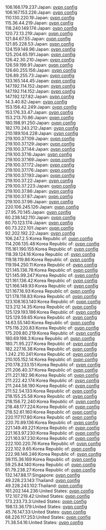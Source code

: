 106.166.179.237:Japan: [ovpn config](vpn/106_166_179_237.ovpn)  
106.167.153.226:Japan: [ovpn config](vpn/106_167_153_226.ovpn)  
110.130.220.19:Japan: [ovpn config](vpn/110_130_220_19.ovpn)  
115.36.44.219:Japan: [ovpn config](vpn/115_36_44_219.ovpn)  
118.240.149.174:Japan: [ovpn config](vpn/118_240_149_174.ovpn)  
120.72.13.219:Japan: [ovpn config](vpn/120_72_13_219.ovpn)  
121.84.67.55:Japan: [ovpn config](vpn/121_84_67_55.ovpn)  
121.85.228.53:Japan: [ovpn config](vpn/121_85_228_53.ovpn)  
124.159.148.96:Japan: [ovpn config](vpn/124_159_148_96.ovpn)  
125.204.65.191:Japan: [ovpn config](vpn/125_204_65_191.ovpn)  
126.42.30.210:Japan: [ovpn config](vpn/126_42_30_210.ovpn)  
126.59.199.91:Japan: [ovpn config](vpn/126_59_199_91.ovpn)  
126.60.255.156:Japan: [ovpn config](vpn/126_60_255_156.ovpn)  
126.89.255.73:Japan: [ovpn config](vpn/126_89_255_73.ovpn)  
133.165.144.45:Japan: [ovpn config](vpn/133_165_144_45.ovpn)  
147.192.114.152:Japan: [ovpn config](vpn/147_192_114_152.ovpn)  
147.192.114.152:Japan: [ovpn config](vpn/147_192_114_152.ovpn)  
147.192.127.82:Japan: [ovpn config](vpn/147_192_127_82.ovpn)  
14.3.40.82:Japan: [ovpn config](vpn/14_3_40_82.ovpn)  
153.156.42.249:Japan: [ovpn config](vpn/153_156_42_249.ovpn)  
153.176.33.47:Japan: [ovpn config](vpn/153_176_33_47.ovpn)  
153.213.70.86:Japan: [ovpn config](vpn/153_213_70_86.ovpn)  
180.198.91.250:Japan: [ovpn config](vpn/180_198_91_250.ovpn)  
182.170.243.212:Japan: [ovpn config](vpn/182_170_243_212.ovpn)  
210.189.104.228:Japan: [ovpn config](vpn/210_189_104_228.ovpn)  
219.100.37.109:Japan: [ovpn config](vpn/219_100_37_109.ovpn)  
219.100.37.129:Japan: [ovpn config](vpn/219_100_37_129.ovpn)  
219.100.37.144:Japan: [ovpn config](vpn/219_100_37_144.ovpn)  
219.100.37.16:Japan: [ovpn config](vpn/219_100_37_16.ovpn)  
219.100.37.169:Japan: [ovpn config](vpn/219_100_37_169.ovpn)  
219.100.37.172:Japan: [ovpn config](vpn/219_100_37_172.ovpn)  
219.100.37.176:Japan: [ovpn config](vpn/219_100_37_176.ovpn)  
219.100.37.193:Japan: [ovpn config](vpn/219_100_37_193.ovpn)  
219.100.37.22:Japan: [ovpn config](vpn/219_100_37_22.ovpn)  
219.100.37.223:Japan: [ovpn config](vpn/219_100_37_223.ovpn)  
219.100.37.86:Japan: [ovpn config](vpn/219_100_37_86.ovpn)  
219.100.37.87:Japan: [ovpn config](vpn/219_100_37_87.ovpn)  
219.100.37.96:Japan: [ovpn config](vpn/219_100_37_96.ovpn)  
220.106.245.126:Japan: [ovpn config](vpn/220_106_245_126.ovpn)  
27.95.70.145:Japan: [ovpn config](vpn/27_95_70_145.ovpn)  
60.238.142.110:Japan: [ovpn config](vpn/60_238_142_110.ovpn)  
60.70.123.174:Japan: [ovpn config](vpn/60_70_123_174.ovpn)  
60.73.222.101:Japan: [ovpn config](vpn/60_73_222_101.ovpn)  
92.202.192.22:Japan: [ovpn config](vpn/92_202_192_22.ovpn)  
106.247.2.5:Korea Republic of: [ovpn config](vpn/106_247_2_5.ovpn)  
114.206.135.48:Korea Republic of: [ovpn config](vpn/114_206_135_48.ovpn)  
115.161.190.155:Korea Republic of: [ovpn config](vpn/115_161_190_155.ovpn)  
118.39.124.16:Korea Republic of: [ovpn config](vpn/118_39_124_16.ovpn)  
119.18.119.86:Korea Republic of: [ovpn config](vpn/119_18_119_86.ovpn)  
119.194.250.11:Korea Republic of: [ovpn config](vpn/119_194_250_11.ovpn)  
121.145.136.78:Korea Republic of: [ovpn config](vpn/121_145_136_78.ovpn)  
121.145.99.247:Korea Republic of: [ovpn config](vpn/121_145_99_247.ovpn)  
121.161.136.42:Korea Republic of: [ovpn config](vpn/121_161_136_42.ovpn)  
121.166.149.93:Korea Republic of: [ovpn config](vpn/121_166_149_93.ovpn)  
121.167.16.93:Korea Republic of: [ovpn config](vpn/121_167_16_93.ovpn)  
121.178.118.83:Korea Republic of: [ovpn config](vpn/121_178_118_83.ovpn)  
123.108.163.140:Korea Republic of: [ovpn config](vpn/123_108_163_140.ovpn)  
123.212.14.35:Korea Republic of: [ovpn config](vpn/123_212_14_35.ovpn)  
125.129.193.186:Korea Republic of: [ovpn config](vpn/125_129_193_186.ovpn)  
125.129.59.65:Korea Republic of: [ovpn config](vpn/125_129_59_65.ovpn)  
14.63.55.140:Korea Republic of: [ovpn config](vpn/14_63_55_140.ovpn)  
175.116.220.83:Korea Republic of: [ovpn config](vpn/175_116_220_83.ovpn)  
175.209.80.219:Korea Republic of: [ovpn config](vpn/175_209_80_219.ovpn)  
180.69.198.3:Korea Republic of: [ovpn config](vpn/180_69_198_3.ovpn)  
180.71.95.227:Korea Republic of: [ovpn config](vpn/180_71_95_227.ovpn)  
182.227.16.38:Korea Republic of: [ovpn config](vpn/182_227_16_38.ovpn)  
1.242.210.241:Korea Republic of: [ovpn config](vpn/1_242_210_241.ovpn)  
210.105.152.14:Korea Republic of: [ovpn config](vpn/210_105_152_14.ovpn)  
210.178.233.151:Korea Republic of: [ovpn config](vpn/210_178_233_151.ovpn)  
211.206.40.37:Korea Republic of: [ovpn config](vpn/211_206_40_37.ovpn)  
211.221.182.96:Korea Republic of: [ovpn config](vpn/211_221_182_96.ovpn)  
211.222.42.174:Korea Republic of: [ovpn config](vpn/211_222_42_174.ovpn)  
211.244.58.190:Korea Republic of: [ovpn config](vpn/211_244_58_190.ovpn)  
211.52.54.133:Korea Republic of: [ovpn config](vpn/211_52_54_133.ovpn)  
218.155.25.58:Korea Republic of: [ovpn config](vpn/218_155_25_58.ovpn)  
218.156.72.240:Korea Republic of: [ovpn config](vpn/218_156_72_240.ovpn)  
218.48.177.224:Korea Republic of: [ovpn config](vpn/218_48_177_224.ovpn)  
218.52.61.160:Korea Republic of: [ovpn config](vpn/218_52_61_160.ovpn)  
220.117.117.80:Korea Republic of: [ovpn config](vpn/220_117_117_80.ovpn)  
220.70.89.136:Korea Republic of: [ovpn config](vpn/220_70_89_136.ovpn)  
221.149.49.221:Korea Republic of: [ovpn config](vpn/221_149_49_221.ovpn)  
221.163.97.230:Korea Republic of: [ovpn config](vpn/221_163_97_230.ovpn)  
221.163.97.230:Korea Republic of: [ovpn config](vpn/221_163_97_230.ovpn)  
222.100.220.76:Korea Republic of: [ovpn config](vpn/222_100_220_76.ovpn)  
222.102.9.65:Korea Republic of: [ovpn config](vpn/222_102_9_65.ovpn)  
222.98.146.246:Korea Republic of: [ovpn config](vpn/222_98_146_246.ovpn)  
39.115.36.169:Korea Republic of: [ovpn config](vpn/39_115_36_169.ovpn)  
59.25.84.140:Korea Republic of: [ovpn config](vpn/59_25_84_140.ovpn)  
61.79.238.27:Korea Republic of: [ovpn config](vpn/61_79_238_27.ovpn)  
132.147.88.17:Singapore: [ovpn config](vpn/132_147_88_17.ovpn)  
49.228.23.143:Thailand: [ovpn config](vpn/49_228_23_143.ovpn)  
49.228.243.102:Thailand: [ovpn config](vpn/49_228_243_102.ovpn)  
161.202.144.236:United States: [ovpn config](vpn/161_202_144_236.ovpn)  
172.107.219.42:United States: [ovpn config](vpn/172_107_219_42.ovpn)  
173.233.73.3:United States: [ovpn config](vpn/173_233_73_3.ovpn)  
198.13.36.179:United States: [ovpn config](vpn/198_13_36_179.ovpn)  
45.76.147.33:United States: [ovpn config](vpn/45_76_147_33.ovpn)  
68.226.117.253:United States: [ovpn config](vpn/68_226_117_253.ovpn)  
71.38.54.16:United States: [ovpn config](vpn/71_38_54_16.ovpn)  
